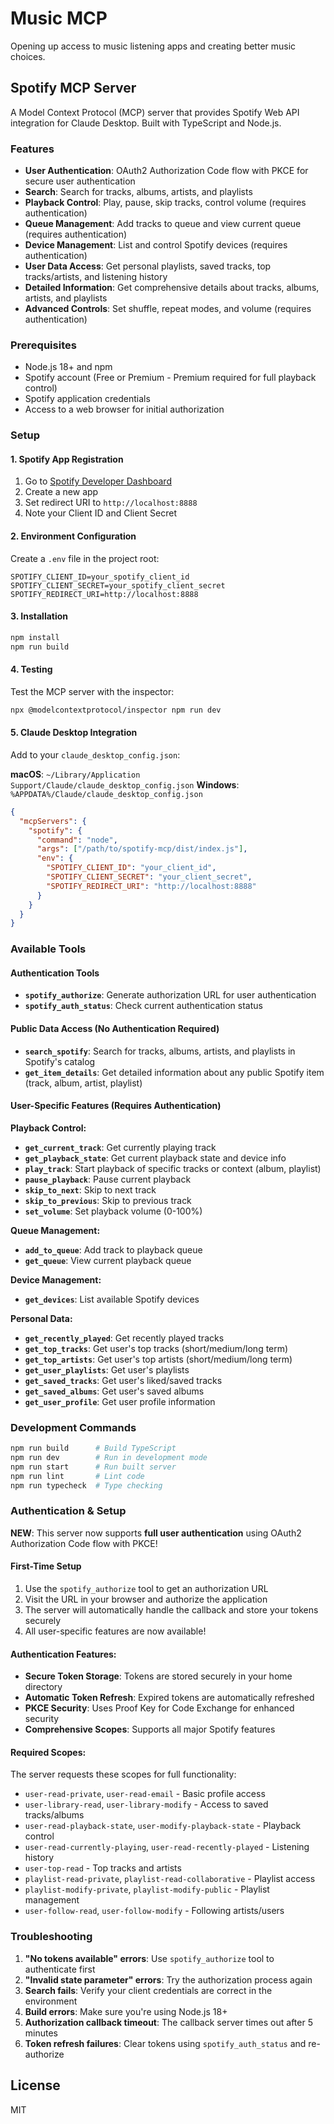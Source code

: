 # Music MCP

Opening up access to music listening apps and creating better music choices.

## Spotify MCP Server

A Model Context Protocol (MCP) server that provides Spotify Web API integration for Claude Desktop. Built with TypeScript and Node.js.

### Features

- **User Authentication**: OAuth2 Authorization Code flow with PKCE for secure user authentication
- **Search**: Search for tracks, albums, artists, and playlists
- **Playback Control**: Play, pause, skip tracks, control volume (requires authentication)
- **Queue Management**: Add tracks to queue and view current queue (requires authentication)
- **Device Management**: List and control Spotify devices (requires authentication)
- **User Data Access**: Get personal playlists, saved tracks, top tracks/artists, and listening history
- **Detailed Information**: Get comprehensive details about tracks, albums, artists, and playlists
- **Advanced Controls**: Set shuffle, repeat modes, and volume (requires authentication)

### Prerequisites

- Node.js 18+ and npm
- Spotify account (Free or Premium - Premium required for full playback control)
- Spotify application credentials
- Access to a web browser for initial authorization

### Setup

#### 1. Spotify App Registration

1. Go to [Spotify Developer Dashboard](https://developer.spotify.com/dashboard)
2. Create a new app
3. Set redirect URI to `http://localhost:8888`
4. Note your Client ID and Client Secret

#### 2. Environment Configuration

Create a `.env` file in the project root:

```env
SPOTIFY_CLIENT_ID=your_spotify_client_id
SPOTIFY_CLIENT_SECRET=your_spotify_client_secret
SPOTIFY_REDIRECT_URI=http://localhost:8888
```

#### 3. Installation

```bash
npm install
npm run build
```

#### 4. Testing

Test the MCP server with the inspector:

```bash
npx @modelcontextprotocol/inspector npm run dev
```

#### 5. Claude Desktop Integration

Add to your `claude_desktop_config.json`:

**macOS**: `~/Library/Application Support/Claude/claude_desktop_config.json`
**Windows**: `%APPDATA%/Claude/claude_desktop_config.json`

```json
{
  "mcpServers": {
    "spotify": {
      "command": "node",
      "args": ["/path/to/spotify-mcp/dist/index.js"],
      "env": {
        "SPOTIFY_CLIENT_ID": "your_client_id",
        "SPOTIFY_CLIENT_SECRET": "your_client_secret",
        "SPOTIFY_REDIRECT_URI": "http://localhost:8888"
      }
    }
  }
}
```

### Available Tools

#### Authentication Tools
- **`spotify_authorize`**: Generate authorization URL for user authentication
- **`spotify_auth_status`**: Check current authentication status

#### Public Data Access (No Authentication Required)
- **`search_spotify`**: Search for tracks, albums, artists, and playlists in Spotify's catalog
- **`get_item_details`**: Get detailed information about any public Spotify item (track, album, artist, playlist)

#### User-Specific Features (Requires Authentication)

**Playback Control:**
- **`get_current_track`**: Get currently playing track
- **`get_playback_state`**: Get current playback state and device info
- **`play_track`**: Start playback of specific tracks or context (album, playlist)
- **`pause_playback`**: Pause current playback
- **`skip_to_next`**: Skip to next track
- **`skip_to_previous`**: Skip to previous track
- **`set_volume`**: Set playback volume (0-100%)

**Queue Management:**
- **`add_to_queue`**: Add track to playback queue
- **`get_queue`**: View current playback queue

**Device Management:**
- **`get_devices`**: List available Spotify devices

**Personal Data:**
- **`get_recently_played`**: Get recently played tracks
- **`get_top_tracks`**: Get user's top tracks (short/medium/long term)
- **`get_top_artists`**: Get user's top artists (short/medium/long term)
- **`get_user_playlists`**: Get user's playlists
- **`get_saved_tracks`**: Get user's liked/saved tracks
- **`get_saved_albums`**: Get user's saved albums
- **`get_user_profile`**: Get user profile information

### Development Commands

```bash
npm run build      # Build TypeScript
npm run dev        # Run in development mode
npm run start      # Run built server
npm run lint       # Lint code
npm run typecheck  # Type checking
```

### Authentication & Setup

**NEW**: This server now supports **full user authentication** using OAuth2 Authorization Code flow with PKCE!

#### First-Time Setup
1. Use the `spotify_authorize` tool to get an authorization URL
2. Visit the URL in your browser and authorize the application
3. The server will automatically handle the callback and store your tokens securely
4. All user-specific features are now available!

#### Authentication Features:
- **Secure Token Storage**: Tokens are stored securely in your home directory
- **Automatic Token Refresh**: Expired tokens are automatically refreshed
- **PKCE Security**: Uses Proof Key for Code Exchange for enhanced security
- **Comprehensive Scopes**: Supports all major Spotify features

#### Required Scopes:
The server requests these scopes for full functionality:
- `user-read-private`, `user-read-email` - Basic profile access
- `user-library-read`, `user-library-modify` - Access to saved tracks/albums
- `user-read-playback-state`, `user-modify-playback-state` - Playback control
- `user-read-currently-playing`, `user-read-recently-played` - Listening history
- `user-top-read` - Top tracks and artists
- `playlist-read-private`, `playlist-read-collaborative` - Playlist access
- `playlist-modify-private`, `playlist-modify-public` - Playlist management
- `user-follow-read`, `user-follow-modify` - Following artists/users

### Troubleshooting

1. **"No tokens available" errors**: Use `spotify_authorize` tool to authenticate first
2. **"Invalid state parameter" errors**: Try the authorization process again
3. **Search fails**: Verify your client credentials are correct in the environment
4. **Build errors**: Make sure you're using Node.js 18+
5. **Authorization callback timeout**: The callback server times out after 5 minutes
6. **Token refresh failures**: Clear tokens using `spotify_auth_status` and re-authorize

## License

MIT
